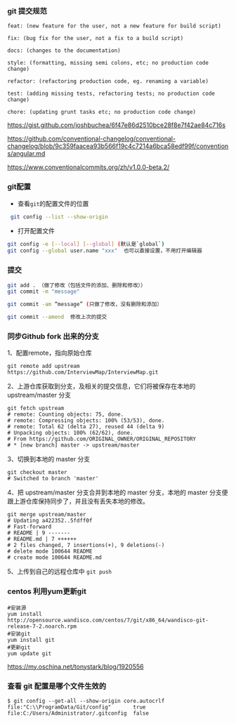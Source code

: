 ### git 提交规范

```
feat: (new feature for the user, not a new feature for build script)

fix: (bug fix for the user, not a fix to a build script)

docs: (changes to the documentation)

style: (formatting, missing semi colons, etc; no production code change)

refactor: (refactoring production code, eg. renaming a variable)

test: (adding missing tests, refactoring tests; no production code change)

chore: (updating grunt tasks etc; no production code change)

```

https://gist.github.com/joshbuchea/6f47e86d2510bce28f8e7f42ae84c716s


https://github.com/conventional-changelog/conventional-changelog/blob/9c359faacea93b566f19c4c7214a6bca58edf99f/conventions/angular.md

https://www.conventionalcommits.org/zh/v1.0.0-beta.2/


### git配置

- 查看`git`的配置文件的位置
```bash
 git config --list --show-origin
```
- 打开配置文件
```bash
git config -e [--local] [--global] (默认是`global`)
git config --global user.name "xxx"  也可以直接设置，不用打开编辑器
```

### 提交
```bash
git add . （做了修改（包括文件的添加、删除和修改））
git commit -m "message"

git commit -am “message” (只做了修改，没有删除和添加）

git commit --amend  修改上次的提交

```
### 同步Github fork 出来的分支

1、配置remote，指向原始仓库
```
git remote add upstream https://github.com/InterviewMap/InterviewMap.git
```
2、上游仓库获取到分支，及相关的提交信息，它们将被保存在本地的 upstream/master 分支
```
git fetch upstream
# remote: Counting objects: 75, done.
# remote: Compressing objects: 100% (53/53), done.
# remote: Total 62 (delta 27), reused 44 (delta 9)
# Unpacking objects: 100% (62/62), done.
# From https://github.com/ORIGINAL_OWNER/ORIGINAL_REPOSITORY
# * [new branch] master -> upstream/master
```
3、切换到本地的 master 分支

```
git checkout master
# Switched to branch 'master'
```
4、把 upstream/master 分支合并到本地的 master 分支，本地的 master 分支便跟上游仓库保持同步了，并且没有丢失本地的修改。
```
git merge upstream/master
# Updating a422352..5fdff0f
# Fast-forward
# README | 9 -------
# README.md | 7 ++++++
# 2 files changed, 7 insertions(+), 9 deletions(-)
# delete mode 100644 README
# create mode 100644 README.md
```
5、上传到自己的远程仓库中
`git push `

### centos 利用yum更新git


```
#安装源
yum install http://opensource.wandisco.com/centos/7/git/x86_64/wandisco-git-release-7-2.noarch.rpm
#安装git
yum install git
#更新git
yum update git
```
https://my.oschina.net/tonystark/blog/1920556


### 查看 git 配置是哪个文件生效的
```
$ git config --get-all --show-origin core.autocrlf
file:"C:\\ProgramData/Git/config"       true
file:C:/Users/Administrator/.gitconfig  false
```
